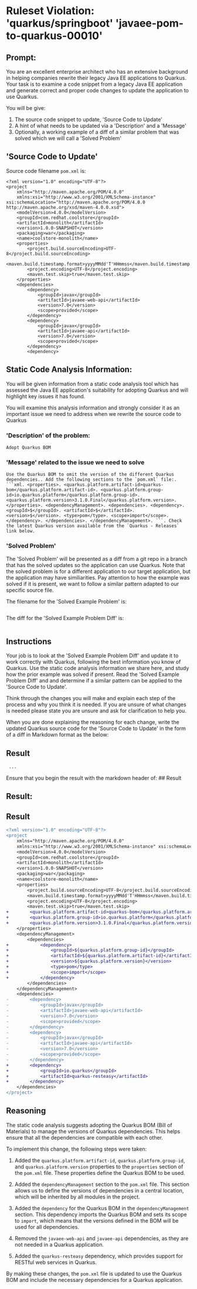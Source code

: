 # Ruleset Violation: 'quarkus/springboot' 'javaee-pom-to-quarkus-00010'
## Prompt:
You are an excellent enterprise architect who has an extensive
background in helping companies rewrite their legacy Java EE applications to 
Quarkus.  Your task is to examine a code snippet from a legacy Java EE application and 
generate correct and proper code changes to update the application to use Quarkus.

You will be give:
1. The source code snippet to update, 'Source Code to Update'
2. A hint of what needs to be updated via a 'Description' and a 'Message'
3. Optionally, a working example of a diff of a similar problem that was solved which we will call a 'Solved Problem'

## 'Source Code to Update'
Source code filename ``` pom.xml ``` is:
```
<?xml version="1.0" encoding="UTF-8"?>
<project 
    xmlns="http://maven.apache.org/POM/4.0.0" 
    xmlns:xsi="http://www.w3.org/2001/XMLSchema-instance" xsi:schemaLocation="http://maven.apache.org/POM/4.0.0 http://maven.apache.org/xsd/maven-4.0.0.xsd">
    <modelVersion>4.0.0</modelVersion>
    <groupId>com.redhat.coolstore</groupId>
    <artifactId>monolith</artifactId>
    <version>1.0.0-SNAPSHOT</version>
    <packaging>war</packaging>
    <name>coolstore-monolith</name>
    <properties>
        <project.build.sourceEncoding>UTF-8</project.build.sourceEncoding>
        <maven.build.timestamp.format>yyyyMMdd'T'HHmmss</maven.build.timestamp.format>
        <project.encoding>UTF-8</project.encoding>
        <maven.test.skip>true</maven.test.skip>
    </properties>
    <dependencies>
        <dependency>
            <groupId>javax</groupId>
            <artifactId>javaee-web-api</artifactId>
            <version>7.0</version>
            <scope>provided</scope>
        </dependency>
        <dependency>
            <groupId>javax</groupId>
            <artifactId>javaee-api</artifactId>
            <version>7.0</version>
            <scope>provided</scope>
        </dependency>
        <dependency>
```

## Static Code Analysis Information:

You will be given information from a static code analysis tool which has assessed the 
Java EE application's suitability for adopting Quarkus and will highlight key issues it has found.

You will examine this analysis information and strongly consider it as an important 
issue we need to address when we rewrite the source code to Quarkus

### 'Description' of the problem: 
```
Adopt Quarkus BOM

```

### 'Message' related to the issue we need to solve
```
Use the Quarkus BOM to omit the version of the different Quarkus dependencies.. Add the following sections to the `pom.xml` file:. ```xml. <properties>. <quarkus.platform.artifact-id>quarkus-bom</quarkus.platform.artifact-id>. <quarkus.platform.group-id>io.quarkus.platform</quarkus.platform.group-id>. <quarkus.platform.version>3.1.0.Final</quarkus.platform.version>. </properties>. <dependencyManagement>. <dependencies>. <dependency>. <groupId>$</groupId>. <artifactId>$</artifactId>. <version>$</version>. <type>pom</type>. <scope>import</scope>. </dependency>. </dependencies>. </dependencyManagement>. ```. Check the latest Quarkus version available from the `Quarkus - Releases` link below.
```

### 'Solved Problem'
The 'Solved Problem' will be presented as a diff from a git repo in a branch that has
the solved updates so the application can use Quarkus. Note that the solved problem is 
for a different application to our target application, but the application may have similiarities.
Pay attention to how the example was solved if it is present, we want to follow a similar 
pattern adapted to our specific source file.

The filename for the 'Solved Example Problem' is:
```

```

The diff for the 'Solved Example Problem Diff' is:
```

```


## Instructions
Your job is to look at the 'Solved Example Problem Diff' and update it to work correctly with Quarkus,
following the best information you know of Quarkus.  Use the static code analysis information we share 
here, and study how the prior example was solved if present.  Read the 'Solved Example Problem Diff'
and and determine if a similar pattern can be applied to the 'Source Code to Update'.

Think through the changes you will make and explain each step of the process and why you think it is needed.
If you are unsure of what changes is needed please state you are unsure and ask 
for clarification to help you.

When you are done explaining the reasoning for each change, write the updated 
Quarkus source code for the 'Source Code to Update' in the form of a diff
in Markdown format as the below:

## Result
```diff
 ...
```

Ensure that you begin the result with the markdown header of: ## Result


## Result:
## Result
```diff
<?xml version="1.0" encoding="UTF-8"?>
<project 
    xmlns="http://maven.apache.org/POM/4.0.0" 
    xmlns:xsi="http://www.w3.org/2001/XMLSchema-instance" xsi:schemaLocation="http://maven.apache.org/POM/4.0.0 http://maven.apache.org/xsd/maven-4.0.0.xsd">
    <modelVersion>4.0.0</modelVersion>
    <groupId>com.redhat.coolstore</groupId>
    <artifactId>monolith</artifactId>
    <version>1.0.0-SNAPSHOT</version>
    <packaging>war</packaging>
    <name>coolstore-monolith</name>
    <properties>
        <project.build.sourceEncoding>UTF-8</project.build.sourceEncoding>
        <maven.build.timestamp.format>yyyyMMdd'T'HHmmss</maven.build.timestamp.format>
        <project.encoding>UTF-8</project.encoding>
        <maven.test.skip>true</maven.test.skip>
+        <quarkus.platform.artifact-id>quarkus-bom</quarkus.platform.artifact-id>
+        <quarkus.platform.group-id>io.quarkus.platform</quarkus.platform.group-id>
+        <quarkus.platform.version>3.1.0.Final</quarkus.platform.version>
    </properties>
    <dependencyManagement>
        <dependencies>
+            <dependency>
+                <groupId>${quarkus.platform.group-id}</groupId>
+                <artifactId>${quarkus.platform.artifact-id}</artifactId>
+                <version>${quarkus.platform.version}</version>
+                <type>pom</type>
+                <scope>import</scope>
+            </dependency>
        </dependencies>
    </dependencyManagement>
    <dependencies>
-        <dependency>
-            <groupId>javax</groupId>
-            <artifactId>javaee-web-api</artifactId>
-            <version>7.0</version>
-            <scope>provided</scope>
-        </dependency>
-        <dependency>
-            <groupId>javax</groupId>
-            <artifactId>javaee-api</artifactId>
-            <version>7.0</version>
-            <scope>provided</scope>
-        </dependency>
+        <dependency>
+            <groupId>io.quarkus</groupId>
+            <artifactId>quarkus-resteasy</artifactId>
+        </dependency>
    </dependencies>
</project>
```

## Reasoning
The static code analysis suggests adopting the Quarkus BOM (Bill of Materials) to manage the versions of Quarkus dependencies. This helps ensure that all the dependencies are compatible with each other. 

To implement this change, the following steps were taken:

1. Added the `quarkus.platform.artifact-id`, `quarkus.platform.group-id`, and `quarkus.platform.version` properties to the `properties` section of the `pom.xml` file. These properties define the Quarkus BOM to be used.

2. Added the `dependencyManagement` section to the `pom.xml` file. This section allows us to define the versions of dependencies in a central location, which will be inherited by all modules in the project.

3. Added the `dependency` for the Quarkus BOM in the `dependencyManagement` section. This dependency imports the Quarkus BOM and sets its scope to `import`, which means that the versions defined in the BOM will be used for all dependencies.

4. Removed the `javaee-web-api` and `javaee-api` dependencies, as they are not needed in a Quarkus application.

5. Added the `quarkus-resteasy` dependency, which provides support for RESTful web services in Quarkus.

By making these changes, the `pom.xml` file is updated to use the Quarkus BOM and include the necessary dependencies for a Quarkus application.

